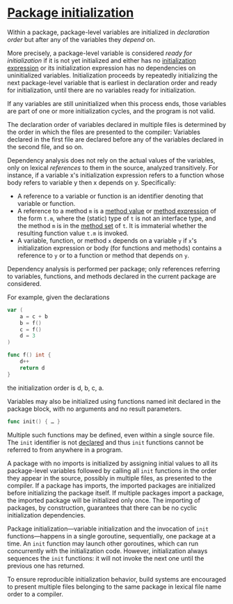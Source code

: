 # [Package initialization](#package-initialization)

Within a package, package-level variables are initialized in *declaration order* but after any of the variables they *depend* on.

More precisely, a package-level variable is considered *ready for initialization* if it is not yet initialized and either has no [initialization expression](/Declarations%20and%20scope/variable_declarations.html) or its initialization expression has no dependencies on uninitialized variables. Initialization proceeds by repeatedly initializing the next package-level variable that is earliest in declaration order and ready for initialization, until there are no variables ready for initialization.

If any variables are still uninitialized when this process ends, those variables are part of one or more initialization cycles, and the program is not valid.

The declaration order of variables declared in multiple files is determined by the order in which the files are presented to the compiler: Variables declared in the first file are declared before any of the variables declared in the second file, and so on.

Dependency analysis does not rely on the actual values of the variables, only on lexical *references* to them in the source, analyzed transitively. For instance, if a variable x's initialization expression refers to a function whose body refers to variable y then x depends on y. Specifically:

  * A reference to a variable or function is an identifier denoting that variable or function.
  * A reference to a method `m` is a [method value](/Expressions/method_values.html) or [method expression](/Expressions/method_expressions.html) of the form `t.m`, where the (static) type of `t` is not an interface type, and the method `m` is in the [method set](/Types/method_sets.html) of `t`. It is immaterial whether the resulting function value `t.m` is invoked.
  * A variable, function, or method `x` depends on a variable `y` if `x`'s initialization expression or body (for functions and methods) contains a reference to `y` or to a function or method that depends on `y`.

Dependency analysis is performed per package; only references referring to variables, functions, and methods declared in the current package are considered.

For example, given the declarations

```go
var (
	a = c + b
	b = f()
	c = f()
	d = 3
)

func f() int {
	d++
	return d
}
```

the initialization order is d, b, c, a.

Variables may also be initialized using functions named init declared in the package block, with no arguments and no result parameters.

```go
func init() { … }
```

Multiple such functions may be defined, even within a single source file. The `init` identifier is not [declared](/Declarations%20and%20scope/) and thus `init` functions cannot be referred to from anywhere in a program.

A package with no imports is initialized by assigning initial values to all its package-level variables followed by calling all `init` functions in the order they appear in the source, possibly in multiple files, as presented to the compiler. If a package has imports, the imported packages are initialized before initializing the package itself. If multiple packages import a package, the imported package will be initialized only once. The importing of packages, by construction, guarantees that there can be no cyclic initialization dependencies.

Package initialization—variable initialization and the invocation of `init` functions—happens in a single goroutine, sequentially, one package at a time. An `init` function may launch other goroutines, which can run concurrently with the initialization code. However, initialization always sequences the `init` functions: it will not invoke the next one until the previous one has returned.

To ensure reproducible initialization behavior, build systems are encouraged to present multiple files belonging to the same package in lexical file name order to a compiler.
